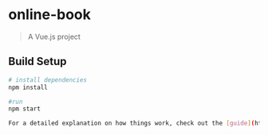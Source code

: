 # online-book

> A Vue.js project

## Build Setup

``` bash
# install dependencies
npm install

#run
npm start

For a detailed explanation on how things work, check out the [guide](http://vuejs-templates.github.io/webpack/) and [docs for vue-loader](http://vuejs.github.io/vue-loader).
